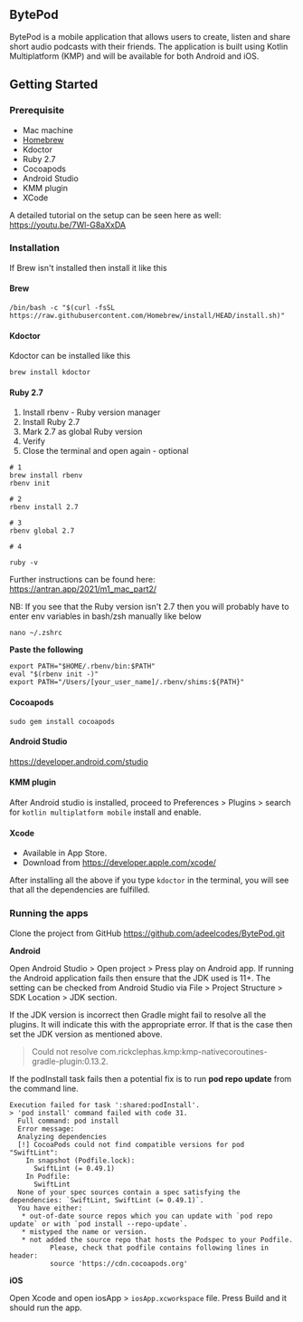 ## BytePod

BytePod is a mobile application that allows users to create, listen and share short audio podcasts with their friends. The application is built using Kotlin Multiplatform (KMP) and will be available for both Android and iOS.

## Getting Started

### Prerequisite
* Mac machine
* [Homebrew](https://brew.sh/)
* Kdoctor
* Ruby 2.7
* Cocoapods
* Android Studio
* KMM plugin
* XCode

A detailed tutorial on the setup can be seen here as well: https://youtu.be/7Wl-G8aXxDA

### Installation

If Brew isn't installed then install it like this

#### Brew
```console
/bin/bash -c "$(curl -fsSL https://raw.githubusercontent.com/Homebrew/install/HEAD/install.sh)"
```
#### Kdoctor
Kdoctor can be installed like this

```console
brew install kdoctor
```

#### Ruby 2.7

1. Install rbenv - Ruby version manager
2. Install Ruby 2.7
3. Mark 2.7 as global Ruby version
4. Verify
5. Close the terminal and open again - optional

```console
# 1
brew install rbenv
rbenv init

# 2
rbenv install 2.7

# 3
rbenv global 2.7

# 4

ruby -v
```
Further instructions can be found here: https://antran.app/2021/m1_mac_part2/

NB: If you see that the Ruby version isn't 2.7 then you will probably have to enter env variables in bash/zsh manually like below
```console
nano ~/.zshrc
```
**Paste the following**
```console
export PATH="$HOME/.rbenv/bin:$PATH"
eval "$(rbenv init -)"
export PATH="/Users/[your_user_name]/.rbenv/shims:${PATH}"
```

#### Cocoapods

```console
sudo gem install cocoapods
```

#### Android Studio

https://developer.android.com/studio

#### KMM plugin

After Android studio is installed, proceed to Preferences > Plugins > search for `kotlin multiplatform mobile` install and enable.

#### Xcode

- Available in App Store.
- Download from https://developer.apple.com/xcode/

After installing all the above if you type `kdoctor` in the terminal, you will see that all the dependencies are fulfilled.

### Running the apps

Clone the project from GitHub https://github.com/adeelcodes/BytePod.git

**Android**

Open Android Studio > Open project > Press play on Android app.
If running the Android application fails then ensure that the JDK used is 11+.
The setting can be checked from Android Studio via File > Project Structure > SDK Location > JDK section.

If the JDK version is incorrect then Gradle might fail to resolve all the plugins. It will indicate this with the appropriate error.
If that is the case then set the JDK version as mentioned above.

> Could not resolve com.rickclephas.kmp:kmp-nativecoroutines-gradle-plugin:0.13.2.

If the podInstall task fails then a potential fix is to run **pod repo update** from the command line.

```
Execution failed for task ':shared:podInstall'.
> 'pod install' command failed with code 31.
  Full command: pod install
  Error message:
  Analyzing dependencies
  [!] CocoaPods could not find compatible versions for pod "SwiftLint":
    In snapshot (Podfile.lock):
      SwiftLint (= 0.49.1)
    In Podfile:
      SwiftLint
  None of your spec sources contain a spec satisfying the dependencies: `SwiftLint, SwiftLint (= 0.49.1)`.
  You have either:
   * out-of-date source repos which you can update with `pod repo update` or with `pod install --repo-update`.
   * mistyped the name or version.
   * not added the source repo that hosts the Podspec to your Podfile.
          Please, check that podfile contains following lines in header:
          source 'https://cdn.cocoapods.org'
```

**iOS**

Open Xcode and open iosApp > `iosApp.xcworkspace` file. Press Build and it should run the app.